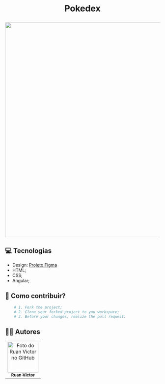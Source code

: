 <h1 align="center">Pokedex</p>
<img align="center" src="https://i.ibb.co/TYT17DQ/dd.png" width="700px">

## 💻 Tecnologias

- Design: [Projeto Figma](https://www.figma.com/file/2TVRdgdPRzsMaS2ftHHi05/PokeAPI?type=design&node-id=0%3A1&mode=design&t=53A85npvq4lxWiLV-1)
- HTML;
- CSS;
- Angular;

## 🤝 Como contribuir?

```bash
    # 1. Fork the project;
    # 2. Clone your forked project to you workspace;
    # 3. Before your changes, realize the pull request;
```

## 👨‍💻 Autores
<table>
  <tr>
    <td align="center">
      <a href="https://github.com/ruanvcg">
        <img src="https://avatars.githubusercontent.com/u/62728646?v=4" width="100px;" alt="Foto do Ruan Victor no GitHub"/><br>
        <sub>
          <b>Ruan Victor</b>
        </sub>
      </a>
    </td>
  </tr>
</table>
